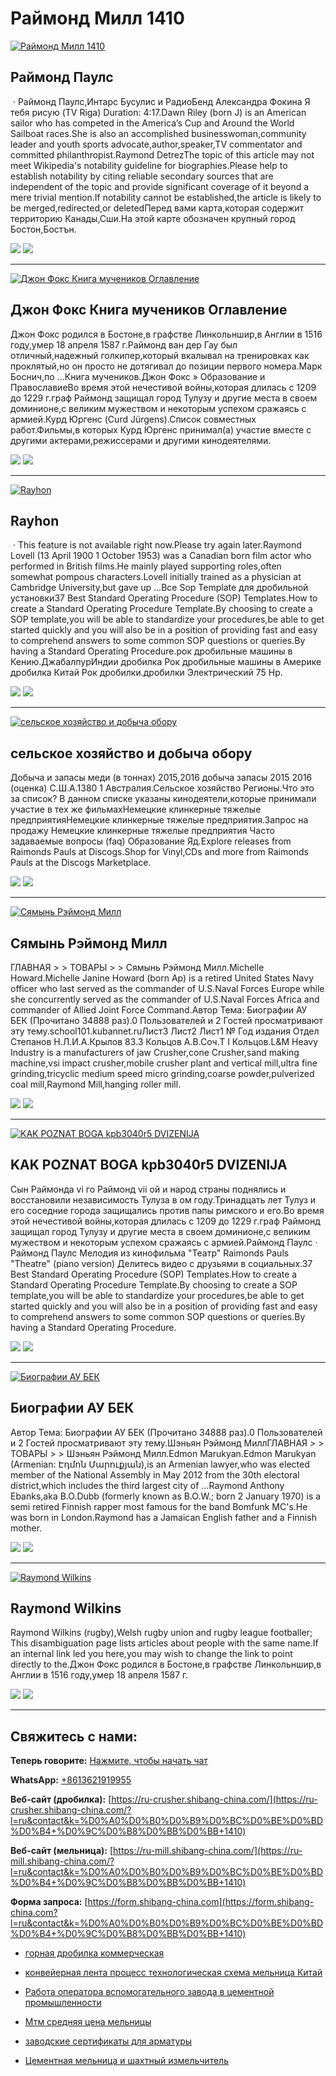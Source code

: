 # Раймонд Милл 1410

<a href="https://swt.shibang-china.com/?l=ru&img&k=%D0%A0%D0%B0%D0%B9%D0%BC%D0%BE%D0%BD%D0%B4+%D0%9C%D0%B8%D0%BB%D0%BB+1410" target="_blank">![Раймонд Милл 1410](http://static.shibang-china.com/all-800x300/1023.jpg)</a>

## Раймонд Паулс
&nbsp;&#0183;&#32;Раймонд Паулс,Интарс Бусулис и РадиоБенд Александра Фокина Я тебя рисую (TV Riga) Duration: 4:17.Dawn Riley (born J) is an American sailor who has competed in the America’s Cup and Around the World Sailboat races.She is also an accomplished businesswoman,community leader and youth sports advocate,author,speaker,TV commentator and committed philanthropist.Raymond DetrezThe topic of this article may not meet Wikipedia's notability guideline for biographies.Please help to establish notability by citing reliable secondary sources that are independent of the topic and provide significant coverage of it beyond a mere trivial mention.If notability cannot be established,the article is likely to be merged,redirected,or deletedПеред вами карта,которая содержит территорию Канады,Сши.На этой карте обозначен крупный город Бостон,Бостън.


<a href="https://whatsapp.shibangsoft.com/WhatsApp.php" target="_blank" title="WhatsApp">![](http://static.shibang-china.com/icon/whatsapp.png)</a> <a href="https://swt.shibang-china.com/?l=ru&icon&k=%D0%A0%D0%B0%D0%B9%D0%BC%D0%BE%D0%BD%D0%B4+%D0%9C%D0%B8%D0%BB%D0%BB+1410" target="_blank">![](http://static.shibang-china.com/icon/chat-ru.png)</a>

---

<a href="https://swt.shibang-china.com/?l=ru&img&k=%D0%A0%D0%B0%D0%B9%D0%BC%D0%BE%D0%BD%D0%B4+%D0%9C%D0%B8%D0%BB%D0%BB+1410" target="_blank">![Джон Фокс Книга мучеников Оглавление](http://static.shibang-china.com/all-800x300/1379.jpg)</a>

## Джон Фокс Книга мучеников Оглавление
Джон Фокс родился в Бостоне,в графстве Линкольншир,в Англии в 1516 году,умер 18 апреля 1587 г.Раймонд ван дер Гау был отличный,надежный голкипер,который вкалывал на тренировках как проклятый,но он просто не дотягивал до позиции первого номера.Марк Боснич,по …Книга мучеников.Джон Фокс &#187; Образование и ПравославиеВо время этой нечестивой войны,которая длилась с 1209 до 1229 г.граф Раймонд защищал город Тулузу и другие места в своем доминионе,с великим мужеством и некоторым успехом сражаясь с армией.Курд Юргенс (Curd J&#252;rgens).Список совместных работ.Фильмы,в которых Курд Юргенс принимал(а) участие вместе с другими актерами,режиссерами и другими кинодеятелями.


<a href="https://whatsapp.shibangsoft.com/WhatsApp.php" target="_blank" title="WhatsApp">![](http://static.shibang-china.com/icon/whatsapp.png)</a> <a href="https://swt.shibang-china.com/?l=ru&icon&k=%D0%A0%D0%B0%D0%B9%D0%BC%D0%BE%D0%BD%D0%B4+%D0%9C%D0%B8%D0%BB%D0%BB+1410" target="_blank">![](http://static.shibang-china.com/icon/chat-ru.png)</a>

---

<a href="https://swt.shibang-china.com/?l=ru&img&k=%D0%A0%D0%B0%D0%B9%D0%BC%D0%BE%D0%BD%D0%B4+%D0%9C%D0%B8%D0%BB%D0%BB+1410" target="_blank">![Rayhon](http://static.shibang-china.com/all-800x300/1071.jpg)</a>

## Rayhon
&nbsp;&#0183;&#32;This feature is not available right now.Please try again later.Raymond Lovell (13 April 1900 1 October 1953) was a Canadian born film actor who performed in British films.He mainly played supporting roles,often somewhat pompous characters.Lovell initially trained as a physician at Cambridge University,but gave up …Все Sop Template для дробильной установки37 Best Standard Operating Procedure (SOP) Templates.How to create a Standard Operating Procedure Template.By choosing to create a SOP template,you will be able to standardize your procedures,be able to get started quickly and you will also be in a position of providing fast and easy to comprehend answers to some common SOP questions or queries.By having a Standard Operating Procedure.рок дробильные машины в Кению.ДжабалпурИндии дробилка Рок дробильные машины в Америке дробилка Китай Рок дробилки.дробилки Электрический 75 Hp.


<a href="https://whatsapp.shibangsoft.com/WhatsApp.php" target="_blank" title="WhatsApp">![](http://static.shibang-china.com/icon/whatsapp.png)</a> <a href="https://swt.shibang-china.com/?l=ru&icon&k=%D0%A0%D0%B0%D0%B9%D0%BC%D0%BE%D0%BD%D0%B4+%D0%9C%D0%B8%D0%BB%D0%BB+1410" target="_blank">![](http://static.shibang-china.com/icon/chat-ru.png)</a>

---

<a href="https://swt.shibang-china.com/?l=ru&img&k=%D0%A0%D0%B0%D0%B9%D0%BC%D0%BE%D0%BD%D0%B4+%D0%9C%D0%B8%D0%BB%D0%BB+1410" target="_blank">![сельское хозяйство и добыча обору](http://static.shibang-china.com/all-800x300/1002.jpg)</a>

## сельское хозяйство и добыча обору
Добыча и запасы меди (в тоннах) 2015,2016 добыча запасы 2015 2016 (оценка) С.Ш.А.1380 1 Австралия.Сельское хозяйство Регионы.Что это за список? В данном списке указаны кинодеятели,которые принимали участие в тех же фильмахНемецкие клинкерные тяжелые предприятияНемецкие клинкерные тяжелые предприятия.Запрос на продажу Немецкие клинкерные тяжелые предприятия Часто задаваемые вопросы (faq) Образование Яд.Explore releases from Raimonds Pauls at Discogs.Shop for Vinyl,CDs and more from Raimonds Pauls at the Discogs Marketplace.


<a href="https://whatsapp.shibangsoft.com/WhatsApp.php" target="_blank" title="WhatsApp">![](http://static.shibang-china.com/icon/whatsapp.png)</a> <a href="https://swt.shibang-china.com/?l=ru&icon&k=%D0%A0%D0%B0%D0%B9%D0%BC%D0%BE%D0%BD%D0%B4+%D0%9C%D0%B8%D0%BB%D0%BB+1410" target="_blank">![](http://static.shibang-china.com/icon/chat-ru.png)</a>

---

<a href="https://swt.shibang-china.com/?l=ru&img&k=%D0%A0%D0%B0%D0%B9%D0%BC%D0%BE%D0%BD%D0%B4+%D0%9C%D0%B8%D0%BB%D0%BB+1410" target="_blank">![Сямынь Рэймонд Милл](http://static.shibang-china.com/all-800x300/1253.jpg)</a>

## Сямынь Рэймонд Милл
ГЛАВНАЯ &gt; &gt; ТОВАРЫ &gt; &gt; Сямынь Рэймонд Милл.Michelle Howard.Michelle Janine Howard (born Ap) is a retired United States Navy officer who last served as the commander of U.S.Naval Forces Europe while she concurrently served as the commander of U.S.Naval Forces Africa and commander of Allied Joint Force Command.Автор Тема: Биографии АУ БЕК (Прочитано 34888 раз).0 Пользователей и 2 Гостей просматривают эту тему.school101.kubannet.ruЛист3 Лист2 Лист1 № Год издания Отдел Степанов Н.Л.И.А.Крылов 83.3 Кольцов А.В.Соч.Т I Кольцов.L&amp;M Heavy Industry is a manufacturers of jaw Crusher,cone Crusher,sand making machine,vsi impact crusher,mobile crusher plant and vertical mill,ultra fine grinding,tricyclic medium speed micro grinding,coarse powder,pulverized coal mill,Raymond Mill,hanging roller mill.


<a href="https://whatsapp.shibangsoft.com/WhatsApp.php" target="_blank" title="WhatsApp">![](http://static.shibang-china.com/icon/whatsapp.png)</a> <a href="https://swt.shibang-china.com/?l=ru&icon&k=%D0%A0%D0%B0%D0%B9%D0%BC%D0%BE%D0%BD%D0%B4+%D0%9C%D0%B8%D0%BB%D0%BB+1410" target="_blank">![](http://static.shibang-china.com/icon/chat-ru.png)</a>

---

<a href="https://swt.shibang-china.com/?l=ru&img&k=%D0%A0%D0%B0%D0%B9%D0%BC%D0%BE%D0%BD%D0%B4+%D0%9C%D0%B8%D0%BB%D0%BB+1410" target="_blank">![KAK POZNAT BOGA kpb3040r5 DVIZENIJA](http://static.shibang-china.com/all-800x300/492.jpg)</a>

## KAK POZNAT BOGA kpb3040r5 DVIZENIJA
Сын Раймонда vi го Раймонд vii ой и народ страны поднялись и восстановили независимость Тулуза в ом году.Тринадцать лет Тулуз и его соседние города защищались против папы римского и его.Во время этой нечестивой войны,которая длилась с 1209 до 1229 г.граф Раймонд защищал город Тулузу и другие места в своем доминионе,с великим мужеством и некоторым успехом сражаясь с армией.Раймонд Паулс&nbsp;&#0183;&#32;Раймонд Паулс Мелодия из кинофильма &quot;Театр&quot; Raimonds Pauls &quot;Theatre&quot; (piano version) Делитесь видео с друзьями в социальных.37 Best Standard Operating Procedure (SOP) Templates.How to create a Standard Operating Procedure Template.By choosing to create a SOP template,you will be able to standardize your procedures,be able to get started quickly and you will also be in a position of providing fast and easy to comprehend answers to some common SOP questions or queries.By having a Standard Operating Procedure.


<a href="https://whatsapp.shibangsoft.com/WhatsApp.php" target="_blank" title="WhatsApp">![](http://static.shibang-china.com/icon/whatsapp.png)</a> <a href="https://swt.shibang-china.com/?l=ru&icon&k=%D0%A0%D0%B0%D0%B9%D0%BC%D0%BE%D0%BD%D0%B4+%D0%9C%D0%B8%D0%BB%D0%BB+1410" target="_blank">![](http://static.shibang-china.com/icon/chat-ru.png)</a>

---

<a href="https://swt.shibang-china.com/?l=ru&img&k=%D0%A0%D0%B0%D0%B9%D0%BC%D0%BE%D0%BD%D0%B4+%D0%9C%D0%B8%D0%BB%D0%BB+1410" target="_blank">![Биографии АУ БЕК](http://static.shibang-china.com/all-800x300/1306.jpg)</a>

## Биографии АУ БЕК
Автор Тема: Биографии АУ БЕК (Прочитано 34888 раз).0 Пользователей и 2 Гостей просматривают эту тему.Шэньян Рэймонд МиллГЛАВНАЯ &gt; &gt; ТОВАРЫ &gt; &gt; Шэньян Рэймонд Милл.Edmon Marukyan.Edmon Marukyan (Armenian: Էդմոն Մարուքյան),is an Armenian lawyer,who was elected member of the National Assembly in May 2012 from the 30th electoral district,which includes the third largest city of …Raymond Anthony Ebanks,aka B.O.Dubb (formerly known as B.O.W.; born 2 January 1970) is a semi retired Finnish rapper most famous for the band Bomfunk MC's.He was born in London.Raymond has a Jamaican English father and a Finnish mother.


<a href="https://whatsapp.shibangsoft.com/WhatsApp.php" target="_blank" title="WhatsApp">![](http://static.shibang-china.com/icon/whatsapp.png)</a> <a href="https://swt.shibang-china.com/?l=ru&icon&k=%D0%A0%D0%B0%D0%B9%D0%BC%D0%BE%D0%BD%D0%B4+%D0%9C%D0%B8%D0%BB%D0%BB+1410" target="_blank">![](http://static.shibang-china.com/icon/chat-ru.png)</a>

---

<a href="https://swt.shibang-china.com/?l=ru&img&k=%D0%A0%D0%B0%D0%B9%D0%BC%D0%BE%D0%BD%D0%B4+%D0%9C%D0%B8%D0%BB%D0%BB+1410" target="_blank">![Raymond Wilkins](http://static.shibang-china.com/all-800x300/686.jpg)</a>

## Raymond Wilkins
Raymond Wilkins (rugby),Welsh rugby union and rugby league footballer; This disambiguation page lists articles about people with the same name.If an internal link led you here,you may wish to change the link to point directly to the.Джон Фокс родился в Бостоне,в графстве Линкольншир,в Англии в 1516 году,умер 18 апреля 1587 г.

<a href="https://whatsapp.shibangsoft.com/WhatsApp.php" target="_blank" title="WhatsApp">![](http://static.shibang-china.com/icon/whatsapp.png)</a> <a href="https://swt.shibang-china.com/?l=ru&icon&k=%D0%A0%D0%B0%D0%B9%D0%BC%D0%BE%D0%BD%D0%B4+%D0%9C%D0%B8%D0%BB%D0%BB+1410" target="_blank">![](http://static.shibang-china.com/icon/chat-ru.png)</a>

---
## Свяжитесь с нами:

**Теперь говорите:** [Нажмите, чтобы начать чат](https://swt.shibang-china.com?l=ru&contact&k=%D0%A0%D0%B0%D0%B9%D0%BC%D0%BE%D0%BD%D0%B4+%D0%9C%D0%B8%D0%BB%D0%BB+1410)

**WhatsApp:**  [+8613621919955](https://whatsapp.shibangsoft.com/WhatsApp.php)

**Веб-сайт (дробилка):** [https://ru-crusher.shibang-china.com/](https://ru-crusher.shibang-china.com/?l=ru&contact&k=%D0%A0%D0%B0%D0%B9%D0%BC%D0%BE%D0%BD%D0%B4+%D0%9C%D0%B8%D0%BB%D0%BB+1410)

**Веб-сайт (мельница):** [https://ru-mill.shibang-china.com/](https://ru-mill.shibang-china.com/?l=ru&contact&k=%D0%A0%D0%B0%D0%B9%D0%BC%D0%BE%D0%BD%D0%B4+%D0%9C%D0%B8%D0%BB%D0%BB+1410)

**Форма запроса:** [https://form.shibang-china.com](https://form.shibang-china.com?l=ru&contact&k=%D0%A0%D0%B0%D0%B9%D0%BC%D0%BE%D0%BD%D0%B4+%D0%9C%D0%B8%D0%BB%D0%BB+1410)

* [горная дробилка коммерческая](../121/%D0%B3%D0%BE%D1%80%D0%BD%D0%B0%D1%8F%20%D0%B4%D1%80%D0%BE%D0%B1%D0%B8%D0%BB%D0%BA%D0%B0%20%D0%BA%D0%BE%D0%BC%D0%BC%D0%B5%D1%80%D1%87%D0%B5%D1%81%D0%BA%D0%B0%D1%8F.md)

* [конвейерная лента процесс технологическая схема мельница Китай](../121/%D0%BA%D0%BE%D0%BD%D0%B2%D0%B5%D0%B9%D0%B5%D1%80%D0%BD%D0%B0%D1%8F%20%D0%BB%D0%B5%D0%BD%D1%82%D0%B0%20%D0%BF%D1%80%D0%BE%D1%86%D0%B5%D1%81%D1%81%20%D1%82%D0%B5%D1%85%D0%BD%D0%BE%D0%BB%D0%BE%D0%B3%D0%B8%D1%87%D0%B5%D1%81%D0%BA%D0%B0%D1%8F%20%D1%81%D1%85%D0%B5%D0%BC%D0%B0%20%D0%BC%D0%B5%D0%BB%D1%8C%D0%BD%D0%B8%D1%86%D0%B0%20%D0%9A%D0%B8%D1%82%D0%B0%D0%B9.md)

* [Работа оператора вспомогательного завода в цементной промышленности](../121/%D0%A0%D0%B0%D0%B1%D0%BE%D1%82%D0%B0%20%D0%BE%D0%BF%D0%B5%D1%80%D0%B0%D1%82%D0%BE%D1%80%D0%B0%20%D0%B2%D1%81%D0%BF%D0%BE%D0%BC%D0%BE%D0%B3%D0%B0%D1%82%D0%B5%D0%BB%D1%8C%D0%BD%D0%BE%D0%B3%D0%BE%20%D0%B7%D0%B0%D0%B2%D0%BE%D0%B4%D0%B0%20%D0%B2%20%D1%86%D0%B5%D0%BC%D0%B5%D0%BD%D1%82%D0%BD%D0%BE%D0%B9%20%D0%BF%D1%80%D0%BE%D0%BC%D1%8B%D1%88%D0%BB%D0%B5%D0%BD%D0%BD%D0%BE%D1%81%D1%82%D0%B8.md)

* [Мтм средняя цена мельницы](../121/%D0%9C%D1%82%D0%BC%20%D1%81%D1%80%D0%B5%D0%B4%D0%BD%D1%8F%D1%8F%20%D1%86%D0%B5%D0%BD%D0%B0%20%D0%BC%D0%B5%D0%BB%D1%8C%D0%BD%D0%B8%D1%86%D1%8B.md)

* [заводские сертификаты для арматуры](../122/%D0%B7%D0%B0%D0%B2%D0%BE%D0%B4%D1%81%D0%BA%D0%B8%D0%B5%20%D1%81%D0%B5%D1%80%D1%82%D0%B8%D1%84%D0%B8%D0%BA%D0%B0%D1%82%D1%8B%20%D0%B4%D0%BB%D1%8F%20%D0%B0%D1%80%D0%BC%D0%B0%D1%82%D1%83%D1%80%D1%8B.md)

* [Цементная мельница и шахтный измельчитель](../121/%D0%A6%D0%B5%D0%BC%D0%B5%D0%BD%D1%82%D0%BD%D0%B0%D1%8F%20%D0%BC%D0%B5%D0%BB%D1%8C%D0%BD%D0%B8%D1%86%D0%B0%20%D0%B8%20%D1%88%D0%B0%D1%85%D1%82%D0%BD%D1%8B%D0%B9%20%D0%B8%D0%B7%D0%BC%D0%B5%D0%BB%D1%8C%D1%87%D0%B8%D1%82%D0%B5%D0%BB%D1%8C.md)